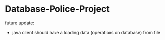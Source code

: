 # Database-Police-Project

future update:
- java client should have a loading data (operations on database) from file
